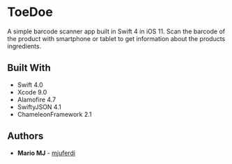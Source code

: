 # ToeDoe

A simple barcode scanner app built in Swift 4 in iOS 11. Scan the barcode of the product
with smartphone or tablet to get information about the products ingredients.

## Built With

*  Swift 4.0
*  Xcode 9.0
*  Alamofire 4.7
*  SwiftyJSON 4.1
*  ChameleonFramework 2.1


## Authors

* **Mario MJ** - [mjuferdi](https://github.com/mjuferdi)
